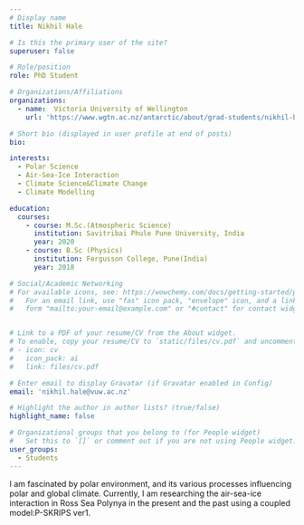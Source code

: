 ```yaml
---
# Display name
title: Nikhil Hale

# Is this the primary user of the site?
superuser: false

# Role/position
role: PhD Student

# Organizations/Affiliations
organizations:
  - name:  Victoria University of Wellington 
    url: 'https://www.wgtn.ac.nz/antarctic/about/grad-students/nikhil-hale'

# Short bio (displayed in user profile at end of posts)
bio: 

interests:
  - Polar Science
  - Air-Sea-Ice Interaction
  - Climate Science&Climate Change
  - Climate Modelling

education:
  courses:
    - course: M.Sc.(Atmospheric Science)
      institution: Savitribai Phule Pune University, India
      year: 2020
    - course: B.Sc (Physics) 
      institution: Fergusson College, Pune(India)
      year: 2018

# Social/Academic Networking
# For available icons, see: https://wowchemy.com/docs/getting-started/page-builder/#icons
#   For an email link, use "fas" icon pack, "envelope" icon, and a link in the
#   form "mailto:your-email@example.com" or "#contact" for contact widget.


# Link to a PDF of your resume/CV from the About widget.
# To enable, copy your resume/CV to `static/files/cv.pdf` and uncomment the lines below.
# - icon: cv
#   icon_pack: ai
#   link: files/cv.pdf

# Enter email to display Gravatar (if Gravatar enabled in Config)
email: 'nikhil.hale@vuw.ac.nz'

# Highlight the author in author lists? (true/false)
highlight_name: false

# Organizational groups that you belong to (for People widget)
#   Set this to `[]` or comment out if you are not using People widget.
user_groups:
  - Students
---
```


I am fascinated by polar environment, and its various processes influencing polar and global climate. Currently, I am researching the air-sea-ice interaction in Ross Sea Polynya in the present and the past using a coupled model:P-SKRIPS ver1.  
